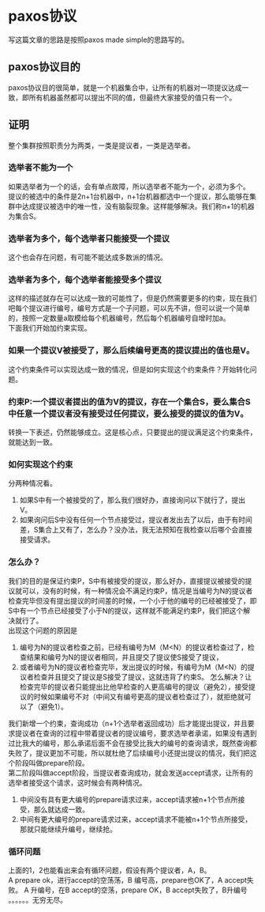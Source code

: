 # paxos协议
写这篇文章的思路是按照paxos made simple的思路写的。
## paxos协议目的
paxos协议目的很简单，就是一个机器集合中，让所有的机器对一项提议达成一致，即所有机器虽然都可以提出不同的值，但最终大家接受的值只有一个。
## 证明
整个集群按照职责分为两类，一类是提议者，一类是选举者。
### 选举者不能为一个
如果选举者为一个的话，会有单点故障，所以选举者不能为一个，必须为多个。  
提议的被选中的条件是2n+1台机器中，n+1台机器都选中一个提议，那么能够在集群中达成提议被选中的唯一性，没有脑裂现象。这样能够解决。我们称n+1的机器为集合S。
### 选举者为多个，每个选举者只能接受一个提议
这个也会存在问题，有可能不能达成多数派的情况。
### 选举者为多个，每个选举者能接受多个提议
这样的描述就存在可以达成一致的可能性了，但是仍然需要更多的约束，现在我们吧每个提议进行编号，编号方式是一个子问题，可以先不讲，但可以说一个简单的，按照一定数量a取模给每个机器编号，然后每个机器编号自增时加a。  
下面我们开始加约束实现。
### 如果一个提议V被接受了，那么后续编号更高的提议提出的值也是V。
这个约束条件可以实现达成一致的情况，但是如何实现这个约束条件？开始转化问题。
### 约束P:一个提议者提出的值为V的提议，存在一个集合S，要么集合S中任意一个提议者没有接受过任何提议，要么接受的提议的值为V。
转换一下表述，仍然能够成立。这是核心点，只要提出的提议满足这个约束条件，就能达到一致。
### 如何实现这个约束
分两种情况看。
1. 如果S中有一个被接受的了，那么我们很好办，直接询问以下就行了，提出V。
2. 如果询问后S中没有任何一个节点接受过，提议者发出去了以后，由于有时间差，S集合上又有了，怎么办？没办法，我无法预知在我检查以后哪个会直接接受请求。
### 怎么办？
我们的目的是保证约束P，S中有被接受的提议，那么好办，直接提议被接受的提议就可以，没有的时候，有一种情况会不满足约束P，情况是当编号为N的提议者检查完毕但没有提出提议的时间差的时候，一个小于他的编号的已经被接受了，即S中有一个节点已经接受了小于N的提议，这样就不能满足约束P，我们把这个解决就行了。  
出现这个问题的原因是
1. 编号为N的提议者检查之前，已经有编号为M（M<N）的提议者检查过了，检查结果和编号为N的提议者相同，并且提交了提议使S接受了提议，
2. 或者编号为N的提议者检查完毕，发出提议的时候，有编号为M（M<N）的提议者检查并且提交了提议是S接受了提议，这就违背了约束S。
怎么解决？让检查完毕的提议者只能提出比他早检查的人更高编号的提议（避免2），接受提议的时候如果编号不对（中间又有编号更高的提议者检查过了），就拒绝就可以了（避免1）。

我们新增一个约束，查询成功（n+1个选举者返回成功）后才能提出提议，并且要求提议者在查询的过程中带着提议者的提议编号，要求选举者承诺，如果没有遇到过比我大的编号，那么承诺后面不会在接受比我大的编号的查询请求，既然查询都失败了，提议更加不可能，所以就杜绝了后续编号小还提出提议的情况，我们把这个阶段叫做prepare阶段。  
第二阶段叫做accept阶段，当提议者查询成功，就会发送accept请求，让所有的选举者接受这个请求，这时候会有两种情况。
1. 中间没有具有更大编号的prepare请求过来，accept请求被n+1个节点所接受，那么就达成一致。
2. 中间有更大编号的prepare请求过来，accept请求不能被n+1个节点所接受，那就只能继续升编号，继续抢。
### 循环问题
上面的1，2也能看出来会有循环问题，假设有两个提议者，A，B。  
A prepare ok，进行accept的空荡荡，B 编号高，prepare也OK了，A accept失败。
A 升编号，在B accept的空荡，prepare OK，B accept失败了，B升编号  
。。。。。。无穷无尽。